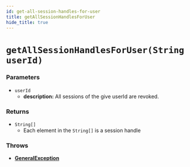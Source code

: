```yaml
---
id: get-all-session-handles-for-user
title: getAllSessionHandlesForUser
hide_title: true
---
```


# `getAllSessionHandlesForUser(String userId)`
### Parameters
- `userId`
    - **description:** All sessions of the give userId are revoked.

### Returns
- `String[]`
    - Each element in the `String[]` is a session handle

### Throws
- **[GeneralException](./error-handling/general-error)**